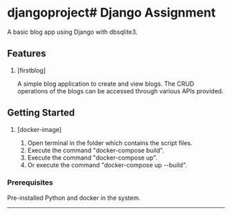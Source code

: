 # djangoproject# Django Assignment

A basic blog app using Django with dbsqlite3.

## Features

1. [firstblog]

    A simple blog application to create and view blogs. The CRUD operations of the blogs can be accessed through various APIs provided.

## Getting Started

1. [docker-image]

    1. Open terminal in the folder which contains the script files.
    2. Execute the command "docker-compose build".
    3. Execute the command "docker-compose up".
    4. Or execute the command "docker-compose up --build".

### Prerequisites

Pre-installed Python and docker in the system.


---
